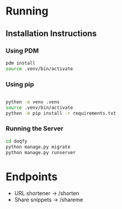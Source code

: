 # Running

## Installation Instructions

### Using PDM

```bash
pdm install
source .venv/bin/activate
```

### Using pip

```bash

python -m venv .venv
source .venv/bin/activate
python -m pip install -r requirements.txt
```

### Running the Server

```bash
cd doqfy
python manage.py migrate
python manage.py runserver
```

# Endpoints

- URL shortener -> /shorten
- Share snippets -> /shareme
